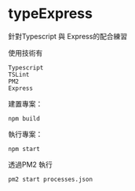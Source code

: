 # typeExpress
針對Typescript 與 Express的配合練習

使用技術有

    Typescript
    TSLint
    PM2
    Express

建置專案：

    npm build

執行專案：

    npm start

透過PM2 執行

    pm2 start processes.json




